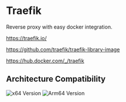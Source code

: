 # Traefik

Reverse proxy with easy docker integration.

<https://traefik.io/>

<https://github.com/traefik/traefik-library-image>

<https://hub.docker.com/_/traefik>

## Architecture Compatibility

![x64 Version](https://img.shields.io/docker/v/amd64/traefik/latest?arch=amd64&label=x64) ![Arm64 Version](https://img.shields.io/docker/v/arm64v8/traefik?label=arm64)
